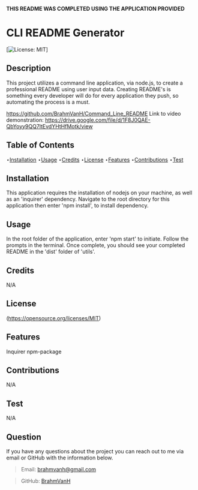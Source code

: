 **THIS README WAS COMPLETED USING THE APPLICATION PROVIDED**
# CLI README Generator

[![License: MIT](https://img.shields.io/badge/License-MIT-yellow.svg)]
  
  ## Description 
  
  This project utilizes a command line application, via node.js, to create a professional README using user input data. Creating README's is something every developer will do for every application they push, so automating the process is a must.

  https://github.com/BrahmVanH/Command_Line_README
  Link to video demonstration: https://drive.google.com/file/d/1F8J0QAE-QbYoyy9QQ7ltEvdYHtHfMotk/view
  
  ## Table of Contents

  ⋆[Installation](#Installation)
  ⋆[Usage](#Usage)
  ⋆[Credits](#Credits)
  ⋆[License](#License)
  ⋆[Features](#Features)
  ⋆[Contributions](#Contributions)
  ⋆[Test](#Contributions)

  ## Installation 

  This application requires the installation of nodejs on your machine, as well as an 'inquirer' dependency. Navigate to the root directory for this application then enter 'npm install', to install dependency. 


  ## Usage

  In the root folder of the application, enter 'npm start' to initiate. Follow the prompts in the terminal. Once complete, you should see your completed README in the 'dist' folder of 'utils'.

  ## Credits 

  N/A

  ## License

  (https://opensource.org/licenses/MIT)
  
  ## Features

  Inquirer npm-package

  ## Contributions

  N/A

  ## Test

  N/A

  ## Question

  If you have any questions about the project you can reach out to me via email or GitHub with the information below. 

  >Email: brahmvanh@gmail.com 

  >GitHub: [BrahmVanH](https://github.com/BrahmVanH)

